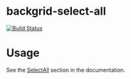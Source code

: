 backgrid-select-all
===================

[![Build Status](https://travis-ci.org/wyuenho/backgrid-select-all.png?branch=master)](https://travis-ci.org/wyuenho/backgrid-select-all)

Usage
====

See the [SelectAll](http://backgridjs.com/ref/extensions/select-all.html) section in
the documentation.

